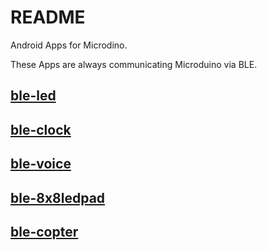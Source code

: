 # README

Android Apps for Microdino.

These Apps are always communicating Microduino via BLE.

## [ble-led](ble-led/README.md)

## [ble-clock](ble-clock/README.md)

## [ble-voice](ble-voice/README.md)

## [ble-8x8ledpad](ble-8x8ledpad/README.md)

## [ble-copter](ble-copter/README.md)
